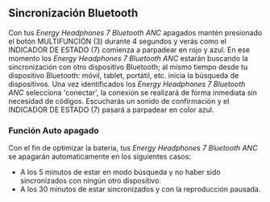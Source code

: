 ## Sincronización Bluetooth

Con tus *Energy Headphones 7 Bluetooth ANC* apagados mantén presionado el botón MULTIFUNCIÓN (3) durante 4 segundos y verás como el INDICADOR DE ESTADO (7) comienza a parpadear en rojo y azul. En ese momento los *Energy Headphones 7 Bluetooth ANC* estarán buscando la sincronización con otro dispositivo Bluetooth; al mismo tiempo desde tu dispositivo Bluetooth: móvil, tablet, portátil, etc. inicia la búsqueda de dispositivos. Una vez identificados los *Energy Headphones 7 Bluetooth ANC* selecciona 'conectar', la conexión se realizará de forma inmediata sin necesidad de códigos. Escucharás un sonido de confirmación y el INDICADOR DE ESTADO (7) pasará a parpadear en color azul.

### Función Auto apagado

Con el fin de optimizar la batería, tus *Energy Headphones 7 Bluetooth ANC* se apagarán automaticamente en los siguientes casos:

- A los 5 minutos de estar en modo búsqueda y no haber sido sincronizados con ningún otro dispositivo.
- A los 30 minutos de estar sincronizados y con la reproducción pausada.


